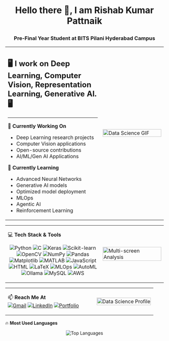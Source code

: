# <p align="center">Hello there 👋, I am Rishab Kumar Pattnaik</p>
### <p align="center">Pre-Final Year Student at BITS Pilani Hyderabad Campus</p>

<table>
  <tr>
    <td width="60%">
      
## 🖥️ I work on Deep Learning, Computer Vision, Representation Learning, Generative AI. 🖥️ 

---

🔭 **Currently Working On**  
- Deep Learning research projects
- Computer Vision applications
- Open-source contributions
- AI/ML/Gen AI Applications

🌱 **Currently Learning**  
- Advanced Neural Networks
- Generative AI models
- Optimized model deployment
- MLOps
- Agentic AI
- Reinforcement Learning
    </td>
    <td width="40%">
      <img src="https://raw.githubusercontent.com/Anmol-Baranwal/Cool-GIFs-For-GitHub/main/data-science-and-analysis/data-analysis.gif" width="100%" alt="Data Science GIF"/>
    </td>
  </tr>
</table>

<table>
  <tr>
    <td width="60%">
      
💻 **Tech Stack & Tools**

<div align="center">

![Python](https://img.shields.io/badge/Python-3776AB?style=for-the-badge&logo=python&logoColor=white)
![C](https://img.shields.io/badge/C-00599C?style=for-the-badge&logo=c&logoColor=white)
![Keras](https://img.shields.io/badge/Keras-D00000?style=for-the-badge&logo=keras&logoColor=white)
![Scikit-learn](https://img.shields.io/badge/Scikit--learn-F7931E?style=for-the-badge&logo=scikit-learn&logoColor=white)
![OpenCV](https://img.shields.io/badge/OpenCV-5C3EE8?style=for-the-badge&logo=opencv&logoColor=white)
![NumPy](https://img.shields.io/badge/NumPy-013243?style=for-the-badge&logo=numpy&logoColor=white)
![Pandas](https://img.shields.io/badge/Pandas-150458?style=for-the-badge&logo=pandas&logoColor=white)
![Matplotlib](https://img.shields.io/badge/Matplotlib-11557C?style=for-the-badge)
![MATLAB](https://img.shields.io/badge/MATLAB-0076A8?style=for-the-badge&logo=mathworks&logoColor=white)
![JavaScript](https://img.shields.io/badge/JavaScript-F7DF1E?style=for-the-badge&logo=javascript&logoColor=black)
![HTML](https://img.shields.io/badge/HTML-E34F26?style=for-the-badge&logo=html5&logoColor=white)
![LaTeX](https://img.shields.io/badge/LaTeX-008080?style=for-the-badge&logo=latex&logoColor=white)
![MLOps](https://img.shields.io/badge/Hugging_Face-FFD21E?style=for-the-badge&logo=huggingface&logoColor=black)
![AutoML](https://img.shields.io/badge/AutoKeras-FF6F00?style=for-the-badge&logo=keras&logoColor=white)
![Ollama](https://img.shields.io/badge/Ollama-65BBA9?style=for-the-badge&logo=ollama&logoColor=white)
![MySQL](https://img.shields.io/badge/MySQL-4479A1?style=for-the-badge&logo=mysql&logoColor=white)
![AWS](https://img.shields.io/badge/AWS-232F3E?style=for-the-badge&logo=amazonaws&logoColor=white)

</div>
    </td>
    <td width="40%">
      <img src="https://raw.githubusercontent.com/Anmol-Baranwal/Cool-GIFs-For-GitHub/main/data-science-and-analysis/multiscreen-analysis.gif" width="100%" alt="Multi-screen Analysis"/>
    </td>
  </tr>
</table>

<table>
  <tr>
    <td width="60%">
      
📫 **Reach Me At**  
[![Gmail](https://img.shields.io/badge/Gmail-D14836?style=for-the-badge&logo=gmail&logoColor=white)](mailto:rishabpattnaik9@gmail.com)
[![LinkedIn](https://img.shields.io/badge/linkedin-%230077B5.svg?style=for-the-badge&logo=linkedin&logoColor=white)](https://www.linkedin.com/in/rishab-kumar-pattnaik-6a9939249/)
[![Portfolio](https://img.shields.io/badge/Portfolio-FF7139?style=for-the-badge&logo=firefox-browser&logoColor=white)](https://riiishaab.github.io/)
    </td>
    <td width="40%">
      <img src="https://raw.githubusercontent.com/Anmol-Baranwal/Cool-GIFs-For-GitHub/main/data-science-and-analysis/data-science-profile.gif" width="100%" alt="Data Science Profile"/>
    </td>
  </tr>
</table>

🔥 **Most Used Languages**
<div align="center">
<img src="https://github-readme-stats.vercel.app/api/top-langs/?username=RishabKumarPattnaik&layout=compact" alt="Top Languages"/>
</div>
